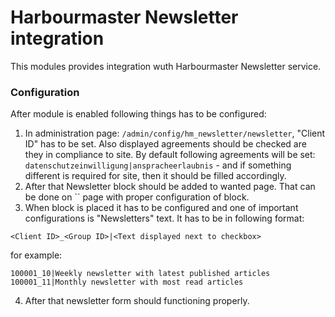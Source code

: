 # Harbourmaster Newsletter integration

This modules provides integration wuth Harbourmaster Newsletter service.

### Configuration

After module is enabled following things has to be configured:
1. In administration page: `/admin/config/hm_newsletter/newsletter`, "Client ID" has to be set. Also displayed agreements should be checked are they in compliance to site.
By default following agreements will be set: `datenschutzeinwilligung|anspracheerlaubnis` - and if something different is required for site, then it should be filled accordingly.
2. After that Newsletter block should be added to wanted page. That can be done on `` page with proper configuration of block.
3. When block is placed it has to be configured and one of important configurations is "Newsletters" text. It has to be in following format:
```
<Client ID>_<Group ID>|<Text displayed next to checkbox>
```
for example:
```
100001_10|Weekly newsletter with latest published articles
100001_11|Monthly newsletter with most read articles
```
4. After that newsletter form should functioning properly.
